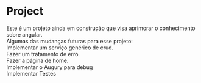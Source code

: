 # Project

Este é um projeto ainda em construção que visa aprimorar o conhecimento sobre angular.
<br>
Algumas das mudanças futuras para esse projeto:
<br>
Implementar um serviço genérico de crud.
<br>
Fazer um tratamento de erro.
<br>
Fazer a página de home.
<br>
Implementar o Augury para debug
<br>
Implementar Testes

